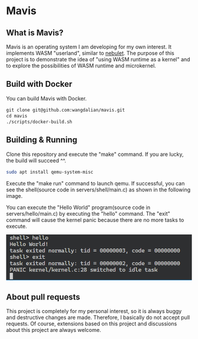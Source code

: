 # Mavis

## What is Mavis?
Mavis is an operating system I am developing for my own interest.
It implements WASM "userland", similar to [nebulet](https://github.com/nebulet/nebulet). 
The purpose of this project is to demonstrate the idea of "using WASM runtime as a kernel" and to explore the possibilities of WASM runtime and microkernel.

## Build with Docker
You can build Mavis with Docker.
```
git clone git@github.com:wangdalian/mavis.git
cd mavis
./scripts/docker-build.sh
```

## Building & Running
Clone this repository and execute the "make" command. 
If you are lucky, the build will succeed ^^.

```bash
sudo apt install qemu-system-misc
```

Execute the "make run" command to launch qemu.
If successful, you can see the shell(source code in servers/shell/main.c) as shown in the following image.

You can execute the "Hello World" program(source code in servers/hello/main.c) by executing the "hello" command.
The "exit" command will cause the kernel panic because there are no more tasks to execute.

![wasm-shell](https://github.com/RI5255/mavis/blob/images/wasm-shell.PNG)

## About pull requests
This project is completely for my personal interest, so it is always buggy and destructive changes are made. 
Therefore, I basically do not accept pull requests. 
Of course, extensions based on this project and discussions about this project are always welcome.
